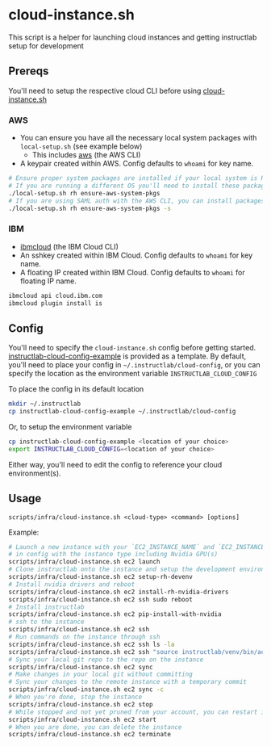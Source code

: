 # cloud-instance.sh

This script is a helper for launching cloud instances and getting instructlab setup for development

## Prereqs

You'll need to setup the respective cloud CLI before using [cloud-instance.sh](cloud-instance.sh)

### AWS

- You can ensure you have all the necessary local system packages with `local-setup.sh` (see example below)
  - This includes [aws](https://aws.amazon.com/cli/) (the AWS CLI)
- A keypair created within AWS. Config defaults to `whoami` for key name.

```bash
# Ensure proper system packages are installed if your local system is Red Hat-based
# If you are running a different OS you'll need to install these packages manually
./local-setup.sh rh ensure-aws-system-pkgs
# If you are using SAML auth with the AWS CLI, you can install packages for that with the '-s` flag
./local-setup.sh rh ensure-aws-system-pkgs -s
```

### IBM

- [ibmcloud](https://cloud.ibm.com/docs/cli) (the IBM Cloud CLI)
- An sshkey created within IBM Cloud. Config defaults to `whoami` for key name.
- A floating IP created within IBM Cloud. Config defaults to `whoami` for floating IP name.

```bash
ibmcloud api cloud.ibm.com
ibmcloud plugin install is
```

## Config

You'll need to specify the `cloud-instance.sh` config before getting started. [instructlab-cloud-config-example](instructlab-cloud-config-example) is provided as a template. By default, you'll need to place your config in `~/.instructlab/cloud-config`, or you can specify the location as the environment variable `INSTRUCTLAB_CLOUD_CONFIG`

To place the config in its default location

```bash
mkdir ~/.instructlab
cp instructlab-cloud-config-example ~/.instructlab/cloud-config
```

Or, to setup the environment variable

```bash
cp instructlab-cloud-config-example <location of your choice>
export INSTRUCTLAB_CLOUD_CONFIG=<location of your choice>
```

Either way, you'll need to edit the config to reference your cloud environment(s).

## Usage

`scripts/infra/cloud-instance.sh <cloud-type> <command> [options]`

Example:

```bash
# Launch a new instance with your `EC2_INSTANCE_NAME` and `EC2_INSTANCE_TYPE` specified
# in config with the instance type including Nvidia GPU(s)
scripts/infra/cloud-instance.sh ec2 launch
# Clone instructlab onto the instance and setup the development environment
scripts/infra/cloud-instance.sh ec2 setup-rh-devenv
# Install nvidia drivers and reboot
scripts/infra/cloud-instance.sh ec2 install-rh-nvidia-drivers
scripts/infra/cloud-instance.sh ec2 ssh sudo reboot
# Install instructlab
scripts/infra/cloud-instance.sh ec2 pip-install-with-nvidia
# ssh to the instance
scripts/infra/cloud-instance.sh ec2 ssh
# Run commands on the instance through ssh
scripts/infra/cloud-instance.sh ec2 ssh ls -la
scripts/infra/cloud-instance.sh ec2 ssh "source instructlab/venv/bin/activate && ilab system sysinfo"
# Sync your local git repo to the repo on the instance
scripts/infra/cloud-instance.sh ec2 sync
# Make changes in your local git without committing
# Sync your changes to the remote instance with a temporary commit
scripts/infra/cloud-instance.sh ec2 sync -c
# When you're done, stop the instance
scripts/infra/cloud-instance.sh ec2 stop
# While stopped and not yet pruned from your account, you can restart it if needed
scripts/infra/cloud-instance.sh ec2 start
# When you are done, you can delete the instance
scripts/infra/cloud-instance.sh ec2 terminate
```